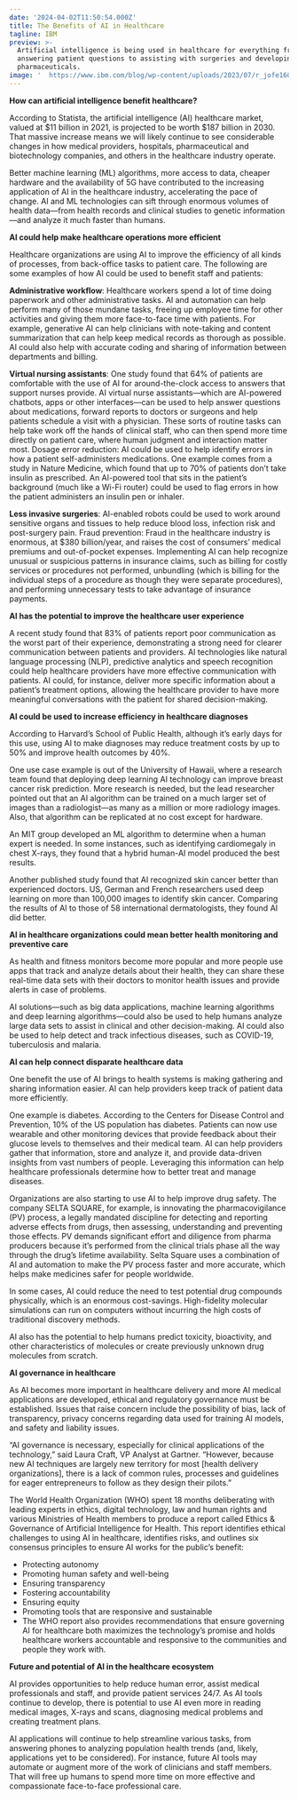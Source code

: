 ```yaml
---
date: '2024-04-02T11:50:54.000Z'
title: The Benefits of AI in Healthcare
tagline: IBM
preview: >-
  Artificial intelligence is being used in healthcare for everything from
  answering patient questions to assisting with surgeries and developing new
  pharmaceuticals.
image: '  https://www.ibm.com/blog/wp-content/uploads/2023/07/r_jofe160519-00040-01.xl_2x1.png'
---
```


**How can artificial intelligence benefit healthcare?**

According to Statista, the artificial intelligence (AI) healthcare market, valued at $11 billion in 2021, is projected to be worth $187 billion in 2030. That massive increase means we will likely continue to see considerable changes in how medical providers, hospitals, pharmaceutical and biotechnology companies, and others in the healthcare industry operate.

Better machine learning (ML) algorithms, more access to data, cheaper hardware and the availability of 5G have contributed to the increasing application of AI in the healthcare industry, accelerating the pace of change. AI and ML technologies can sift through enormous volumes of health data—from health records and clinical studies to genetic information—and analyze it much faster than humans.

**AI could help make healthcare operations more efficient**

Healthcare organizations are using AI to improve the efficiency of all kinds of processes, from back-office tasks to patient care. The following are some examples of how AI could be used to benefit staff and patients:

**Administrative workflow**: Healthcare workers spend a lot of time doing paperwork and other administrative tasks. AI and automation can help perform many of those mundane tasks, freeing up employee time for other activities and giving them more face-to-face time with patients. For example, generative AI can help clinicians with note-taking and content summarization that can help keep medical records as thorough as possible. AI could also help with accurate coding and sharing of information between departments and billing.

**Virtual nursing assistants**: One study found that 64% of patients are comfortable with the use of AI for around-the-clock access to answers that support nurses provide. AI virtual nurse assistants—which are AI-powered chatbots, apps or other interfaces—can be used to help answer questions about medications, forward reports to doctors or surgeons and help patients schedule a visit with a physician. These sorts of routine tasks can help take work off the hands of clinical staff, who can then spend more time directly on patient care, where human judgment and interaction matter most.
Dosage error reduction: AI could be used to help identify errors in how a patient self-administers medications. One example comes from a study in Nature Medicine, which found that up to 70% of patients don’t take insulin as prescribed. An AI-powered tool that sits in the patient’s background (much like a Wi-Fi router) could be used to flag errors in how the patient administers an insulin pen or inhaler.

**Less invasive surgeries**: AI-enabled robots could be used to work around sensitive organs and tissues to help reduce blood loss, infection risk and post-surgery pain.
Fraud prevention: Fraud in the healthcare industry is enormous, at $380 billion/year, and raises the cost of consumers’ medical premiums and out-of-pocket expenses. Implementing AI can help recognize unusual or suspicious patterns in insurance claims, such as billing for costly services or procedures not performed, unbundling (which is billing for the individual steps of a procedure as though they were separate procedures), and performing unnecessary tests to take advantage of insurance payments.

**AI has the potential to improve the healthcare user experience**

A recent study found that 83% of patients report poor communication as the worst part of their experience, demonstrating a strong need for clearer communication between patients and providers. AI technologies like natural language processing (NLP), predictive analytics and speech recognition could help healthcare providers have more effective communication with patients. AI could, for instance, deliver more specific information about a patient’s treatment options, allowing the healthcare provider to have more meaningful conversations with the patient for shared decision-making.

**AI could be used to increase efficiency in healthcare diagnoses**

According to Harvard’s School of Public Health, although it’s early days for this use, using AI to make diagnoses may reduce treatment costs by up to 50% and improve health outcomes by 40%.

One use case example is out of the University of Hawaii, where a research team found that deploying deep learning AI technology can improve breast cancer risk prediction. More research is needed, but the lead researcher pointed out that an AI algorithm can be trained on a much larger set of images than a radiologist—as many as a million or more radiology images. Also, that algorithm can be replicated at no cost except for hardware.

An MIT group developed an ML algorithm to determine when a human expert is needed. In some instances, such as identifying cardiomegaly in chest X-rays, they found that a hybrid human-AI model produced the best results.

Another published study found that AI recognized skin cancer better than experienced doctors.  US, German and French researchers used deep learning on more than 100,000 images to identify skin cancer. Comparing the results of AI to those of 58 international dermatologists, they found AI did better.

**AI in healthcare organizations could mean better health monitoring and preventive care**

As health and fitness monitors become more popular and more people use apps that track and analyze details about their health, they can share these real-time data sets with their doctors to monitor health issues and provide alerts in case of problems.

AI solutions—such as big data applications, machine learning algorithms and deep learning algorithms—could also be used to help humans analyze large data sets to assist in clinical and other decision-making. AI could also be used to help detect and track infectious diseases, such as COVID-19, tuberculosis and malaria.

**AI can help connect disparate healthcare data**

One benefit the use of AI brings to health systems is making gathering and sharing information easier. AI can help providers keep track of patient data more efficiently.

One example is diabetes. According to the Centers for Disease Control and Prevention, 10% of the US population has diabetes. Patients can now use wearable and other monitoring devices that provide feedback about their glucose levels to themselves and their medical team. AI can help providers gather that information, store and analyze it, and provide data-driven insights from vast numbers of people. Leveraging this information can help healthcare professionals determine how to better treat and manage diseases.

Organizations are also starting to use AI to help improve drug safety. The company SELTA SQUARE, for example, is innovating the pharmacovigilance (PV) process, a legally mandated discipline for detecting and reporting adverse effects from drugs, then assessing, understanding and preventing those effects. PV demands significant effort and diligence from pharma producers because it’s performed from the clinical trials phase all the way through the drug’s lifetime availability. Selta Square uses a combination of AI and automation to make the PV process faster and more accurate, which helps make medicines safer for people worldwide.

In some cases, AI could reduce the need to test potential drug compounds physically, which is an enormous cost-savings. High-fidelity molecular simulations can run on computers without incurring the high costs of traditional discovery methods.

AI also has the potential to help humans predict toxicity, bioactivity, and other characteristics of molecules or create previously unknown drug molecules from scratch.

**AI governance in healthcare**

As AI becomes more important in healthcare delivery and more AI medical applications are developed, ethical and regulatory governance must be established. Issues that raise concern include the possibility of bias, lack of transparency, privacy concerns regarding data used for training AI models, and safety and liability issues.

“AI governance is necessary, especially for clinical applications of the technology,” said Laura Craft, VP Analyst at Gartner. “However, because new AI techniques are largely new territory for most [health delivery organizations], there is a lack of common rules, processes and guidelines for eager entrepreneurs to follow as they design their pilots.”

The World Health Organization (WHO) spent 18 months deliberating with leading experts in ethics, digital technology, law and human rights and various Ministries of Health members to produce a report called Ethics & Governance of Artificial Intelligence for Health. This report identifies ethical challenges to using AI in healthcare, identifies risks, and outlines six consensus principles to ensure AI works for the public’s benefit:

 - Protecting autonomy
 - Promoting human safety and well-being
 - Ensuring transparency
 - Fostering accountability
 - Ensuring equity
 - Promoting tools that are responsive and sustainable
 - The WHO report also provides recommendations that ensure governing AI for healthcare both maximizes the technology’s promise and holds healthcare workers accountable and responsive to the 
    communities and people they work with.

**Future and potential of AI in the healthcare ecosystem**

AI provides opportunities to help reduce human error, assist medical professionals and staff, and provide patient services 24/7. As AI tools continue to develop, there is potential to use AI even more in reading medical images, X-rays and scans, diagnosing medical problems and creating treatment plans.

AI applications will continue to help streamline various tasks, from answering phones to analyzing population health trends (and, likely, applications yet to be considered). For instance, future AI tools may automate or augment more of the work of clinicians and staff members. That will free up humans to spend more time on more effective and compassionate face-to-face professional care.
